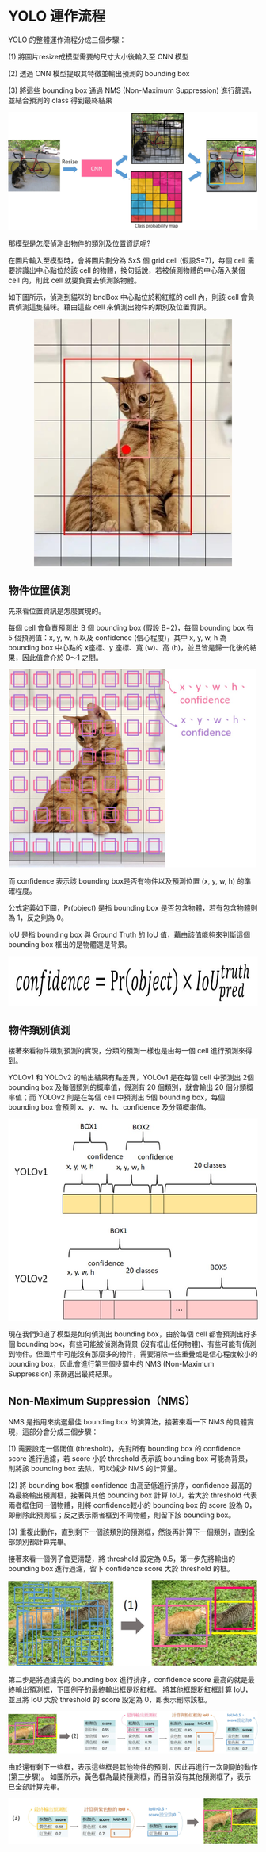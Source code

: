 # YOLO 運作流程

YOLO 的整體運作流程分成三個步驟：

(1)	將圖片resize成模型需要的尺寸大小後輸入至 CNN 模型

(2)	透過 CNN 模型提取其特徵並輸出預測的 bounding box

(3)	將這些 bounding box 通過 NMS (Non-Maximum Suppression) 進行篩選，並結合預測的 class 得到最終結果

![image](https://github.com/chingi071/AIoT_object_detection_tutorial/blob/main/chapter1/pictures/013.jpg)


那模型是怎麼偵測出物件的類別及位置資訊呢?

在圖片輸入至模型時，會將圖片劃分為 SxS 個 grid cell (假設S=7)，每個 cell 需要辨識出中心點位於該 cell 的物體，換句話說，若被偵測物體的中心落入某個 cell 內，則此 cell 就要負責去偵測該物體。

如下圖所示，偵測到貓咪的 bndBox 中心點位於粉紅框的 cell 內，則該 cell 會負責偵測這隻貓咪。藉由這些 cell 來偵測出物件的類別及位置資訊。

<div align=center><img width="400" height="500" src="https://github.com/chingi071/AIoT_object_detection_tutorial/blob/main/chapter1/pictures/014.jpg"/></div>


## 物件位置偵測

先來看位置資訊是怎麼實現的。

每個 cell 會負責預測出 B 個 bounding box (假設 B=2)，每個 bounding box 有 5 個預測值：x, y, w, h 以及 confidence (信心程度)，其中 x, y, w, h 為 bounding box 中心點的 x座標、y 座標、寬 (w)、高 (h)，並且皆是歸一化後的結果，因此值會介於 0～1 之間。

<div align=center><img width="500" height="400" src="https://github.com/chingi071/AIoT_object_detection_tutorial/blob/main/chapter1/pictures/015.jpg"/></div>


而 confidence 表示該 bounding box是否有物件以及預測位置 (x, y, w, h) 的準確程度。

公式定義如下圖，Pr(object) 是指 bounding box 是否包含物體，若有包含物體則為 1，反之則為 0。

IoU 是指 bounding box 與 Ground Truth 的 IoU 值，藉由該值能夠來判斷這個 bounding box 框出的是物體還是背景。

<div align=center><img width="700" height="100" src="https://github.com/chingi071/AIoT_object_detection_tutorial/blob/main/chapter1/pictures/016.jpg"/></div>


## 物件類別偵測

接著來看物件類別預測的實現，分類的預測一樣也是由每一個 cell 進行預測來得到。 

YOLOv1 和 YOLOv2 的輸出結果有點差異，YOLOv1 是在每個 cell 中預測出 2個 bounding box 及每個類別的概率值，假測有 20 個類別，就會輸出 20 個分類概率值；而 YOLOv2 則是在每個 cell 中預測出 5個 bounding box，每個 bounding box 會預測 x、y、w、h、confidence 及分類概率值。

![image](https://github.com/chingi071/AIoT_object_detection_tutorial/blob/main/chapter1/pictures/017.jpg)


現在我們知道了模型是如何偵測出 bounding box，由於每個 cell 都會預測出好多個 bounding box，有些可能被偵測為背景 (沒有框出任何物體)、有些可能有偵測到物件。但圖片中可能沒有那麼多的物件，需要消除一些重疊或是信心程度較小的 bounding box，因此會進行第三個步驟中的 NMS (Non-Maximum Suppression) 來篩選出最終結果。

## Non-Maximum Suppression（NMS）

NMS 是指用來挑選最佳 bounding box 的演算法，接著來看一下 NMS 的具體實現，這部分會分成三個步驟：

(1)	需要設定一個閾值 (threshold)，先對所有 bounding box 的 confidence score 進行過濾，若 score 小於 threshold 表示該 bounding box 可能為背景，則將該 bounding box 去除，可以減少 NMS 的計算量。

(2)	將 bounding box 根據 confidence 由高至低進行排序，confidence 最高的為最終輸出預測框，接著與其他 bounding box 計算 IoU，若大於 threshold 代表兩者框住同一個物體，則將 confidence較小的 bounding box 的 score 設為 0，即刪除此預測框；反之表示兩者框到不同物體，則留下該 bounding box。

(3)	重複此動作，直到剩下一個該類別的預測框，然後再計算下一個類別，直到全部類別都計算完畢。

接著來看一個例子會更清楚，將 threshold 設定為 0.5，第一步先將輸出的 bounding box 進行過濾，留下 confidence score 大於 threshold 的框。

![image](https://github.com/chingi071/AIoT_object_detection_tutorial/blob/main/chapter1/pictures/018.jpg)


第二步是將過濾完的 bounding box 進行排序，confidence score 最高的就是最終輸出預測框，下圖例子的最終輸出框是粉紅框。
將其他框跟粉紅框計算 IoU，並且將 IoU 大於 threshold 的 score 設定為 0，即表示刪除該框。

![image](https://github.com/chingi071/AIoT_object_detection_tutorial/blob/main/chapter1/pictures/019.jpg)


由於還有剩下一些框，表示這些框是其他物件的預測，因此再進行一次剛剛的動作 (第三步驟)。
如圖所示，黃色框為最終預測框，而目前沒有其他預測框了，表示已全部計算完畢。

![image](https://github.com/chingi071/AIoT_object_detection_tutorial/blob/main/chapter1/pictures/020.jpg)
